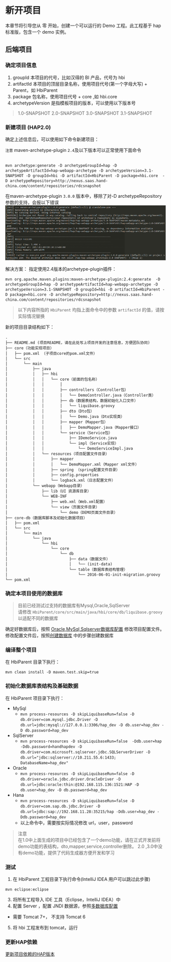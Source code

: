 # 新开项目

本章节将引导您从 零 开始，创建一个可以运行的 Demo 工程。此工程基于 hap 标准版，包含一个 demo 实例。

## 后端项目


### 确定项目信息
1. groupId  本项目的代号，比如汉得的 BI 产品，代号为 hbi
2. artifactId  本项目的顶层目录名称，使用项目代号(第一个字母大写) + Parent，如 HbiParent
3. package 包名称，使用项目代号 + core ,如 hbi.core
4. archetypeVersion 是指模板项目的版本，可以使用以下版本号
>  1.0-SNAPSHOT 2.0-SNAPSHOT 3.0-SNAPSHOT 3.1-SNAPSHOT

### 新建项目  (HAP2.0)

确定上述信息后，可以使用如下命令新建项目：

`注意`  maven-archetype-plugin `2.4`及以下版本可以正常使用下面命令

```

mvn archetype:generate -D archetypeGroupId=hap -D archetypeArtifactId=hap-webapp-archetype -D archetypeVersion=3.1-SNAPSHOT -D groupId=hbi -D artifactId=HbiParent -D package=hbi.core  -D archetypeRepository=http://nexus.saas.hand-china.com/content/repositories/rdcsnapshot

```

在maven-archetype-plugin `3.0.0` 版本中，移除了对-D archetypeRepository参数的支持，会报以下错误
![](/assets/mvn_archetype_plugin.png)

解决方案：
指定使用2.4版本的archetype-plugin插件：
```
mvn org.apache.maven.plugins:maven-archetype-plugin:2.4:generate  -D archetypeGroupId=hap -D archetypeArtifactId=hap-webapp-archetype -D archetypeVersion=3.1-SNAPSHOT -D groupId=hbi -D artifactId=HbiParent -D package=hbi.core -D archetypeRepository=http://nexus.saas.hand-china.com/content/repositories/rdcsnapshot

```


> 以下内容所指的 `HbiParent` 均指上面命令中的参数 `artifactId` 的值，请按实际情况替换

新的项目目录结构如下：
```
.
├── README.md (项目README，请在此处写上项目开发的注意信息，方便团队协同)
├── core（功能实现项目）
│   ├── pom.xml （子项目core的pom.xml文件）
│   └── src
│       └── main
│           ├── java
│           │   ├── hbi
│           │   │   └── core（前面的包名称）
│           │   │       │   
│           │   │       ├── controllers（Controller包）
│           │   │       │   └── DemoController.java（Controller类）
│           │   │       ├── db（数据表结构，数据初始化入口文件）
│           │   │       │   └── liquibase.groovy
│           │   │       ├── dto（Dto包）
│           │   │       │   └── Demo.java（Dto实现类）
│           │   │       ├── mapper（Mapper包）
│           │   │       │   ├── DemoMapper.java（Mapper接口）
│           │   │       └── service（Service包）
│           │   │           ├── IDemoService.java
│           │   │           └── impl（Service实现）
│           │   │               └── DemoServiceImpl.java
│           │   └── resources（项目配置文件目录）
│           │       ├── mapper
│           │       │   └── DemoMapper.xml（Mapper xml文件）
│           │       ├── spring （spring配置文件目录）
│           │       ├── config.properties
│           │       └── logback.xml（日志配置文件）
│           └── webapp（Webapp目录）
│               ├── lib（UI 资源库目录）
│               └── WEB-INF
│                   ├── web.xml（Web.xml配置）
│                   └── view（页面文件目录）
│                       └── demo（DEMO页面文件目录）
├── core-db（数据库脚本及初始化数据项目）
│   ├── pom.xml
│   └── src
│       └── main
│           └── java
│               └── hbi
│                   └── core
│                       └── db
│                           ├── data（数据文件）
│                           │   └── (init-data)
│                           └── table（数据库表结构管理）
│                               └── 2016-06-01-init-migration.groovy
└── pom.xml

```

### 确定本项目使用的数据库

> 目前已经测试过支持的数据库有Mysql,Oracle,SqlServer  
> 请修改 `HbiParent/core/src/main/java/hbi/core/db/liquibase.groovy` 以适配不同的数据库

确定好数据库后，按照 [Oracle,MySql,Sqlserver数据库配置](database-config.md) 修改项目配置文件。    
修改配置文件后，按照[创建数据库](database-init.md) 中的步骤创建数据库  


### 编译整个项目
在 HbiParent 目录下执行：
```
mvn clean install -D maven.test.skip=true
```

<a name="liquibase"> </a>

### 初始化数据库表结构及基础数据
在 HbiParent 项目录下执行：

- MySql
     - `mvn process-resources -D skipLiquibaseRun=false -D db.driver=com.mysql.jdbc.Driver -D db.url=jdbc:mysql://127.0.0.1:3306/hap_dev -D db.user=hap_dev -D db.password=hap_dev`
- SqlServer
     - `mvn process-resources -D skipLiquibaseRun=false  -Ddb.user=hap -Ddb.password=handhapdev -D db.driver=com.microsoft.sqlserver.jdbc.SQLServerDriver -D db.url="jdbc:sqlserver://10.211.55.6:1433; DatabaseName=hap_dev"`
- Oracle
     - `mvn process-resources -D skipLiquibaseRun=false -D db.driver=oracle.jdbc.driver.OracleDriver -D db.url=jdbc:oracle:thin:@192.168.115.136:1521:HAP -D db.user=hap_dev -D db.password=hap_dev`
- Hana
     - `mvn process-resources -D skipLiquibaseRun=false -D db.driver=com.sap.db.jdbc.Driver -D db.url=jdbc:sap://192.168.11.28:35215/hap -Ddb.user=hap_dev -Ddb.password=hap_dev`
   - 以上命令中，需要按实际情况修改 url，user，password


> 注意  
> 在1.0中上面生成的项目中已经包含了一个demo功能，请在正式开发前将demo功能的表结构，dto,mapper,service,controller删除。
> 2.0 ,3.0中没有demo功能，提供了代码生成器方便开发和学习

### 测试
1. 在 HbiParent 工程目录下执行命令(IntelliJ IDEA 用户可以跳过此步骤)
  ```
  mvn eclipse:eclipse
  ```

3. 将所有工程导入 IDE 工具（Eclipse，IntelliJ IDEA）中
4. 配置 Server ，配置 JNDI 数据源，参照[多数据库配置](chapter1.1.md)
  - 需要 Tomcat 7+， 不支持 Tomcat 6
5. 将 hbi 工程发布到 tomcat，运行

### 更新HAP依赖

  [更新项目依赖的HAP版本](project-update.md)
